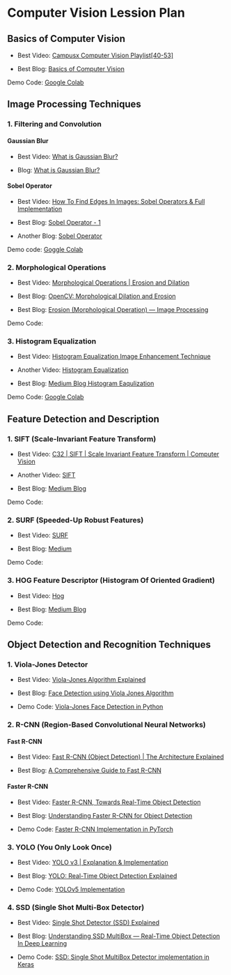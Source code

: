 # Computer Vision Lession Plan 

## Basics of Computer Vision
- Best Video: [Campusx Computer Vision Playlist[40-53]](https://youtube.com/playlist?list=PLKnIA16_RmvYuZauWaPlRTC54KxSNLtNn&si=7PxPHwRoU6Nm82dZ)

- Best Blog: [Basics of Computer Vision](https://medium.com/@iamdebasishdas123/basics-of-cnn-1bd993493d6b)

Demo Code: [Google Colab]()
## Image Processing Techniques

### 1. Filtering and Convolution

#### Gaussian Blur

- Best Video: [What is Gaussian Blur?]()

- Blog: [What is Gaussian Blur?](https://aryamansharda.medium.com/image-filters-gaussian-blur-eb36db6781b1)


#### Sobel Operator

- Best Video: [How To Find Edges In Images: Sobel Operators & Full Implementation](https://www.youtube.com/watch?v=VL8PuOPjVjY)

- Best Blog: [ Sobel Operator - 1](https://aryamansharda.medium.com/how-image-edge-detection-works-b759baac01e2)

- Another Blog: [ Sobel Operator](https://medium.com/@erhan_arslan/exploring-edge-detection-in-python-2-sobel-edge-detector-a-closer-look-de051a7b56df)

Demo code: [Goggle Colab]()

### 2. Morphological Operations

- Best Video: [ Morphological Operations | Erosion and Dilation  ](https://www.youtube.com/watch?v=r8ocf43NyQA&ab_channel=SHUBHAMARORA)

- Best Blog: [OpenCV: Morphological Dilation and Erosion](https://medium.com/@sasasulakshi/opencv-morphological-dilation-and-erosion-fab65c29efb3)

- Best Blog: [Erosion (Morphological Operation) — Image Processing](https://medium.com/@anshul16/erosion-morphological-operation-image-processing-18537f7c66cd)

Demo Code: [](https://github.com)

### 3. Histogram Equalization

- Best Video: [Histogram Equalization Image Enhancement Technique](https://www.youtube.com/watch?v=cVg2WiAX8Lg)

- Another Video: [Histogram Equalization](https://youtu.be/tn2kmbUVK50?si=l6B3WKejjEVwj9fA)

- Best Blog: [Medium Blog Histogram Eaqulization ](https://medium.com/@kyawsawhtoon/a-tutorial-to-histogram-equalization-497600f270e2)

Demo Code: [Google Colab]()

## Feature Detection and Description

### 1. SIFT (Scale-Invariant Feature Transform)

- Best Video: [C32 | SIFT | Scale Invariant Feature Transform | Computer Vision](https://www.youtube.com/watch?v=ttD3pvM6pEI)

- Another Video: [SIFT](https://youtu.be/KgsHoJYJ4S8?si=SZTbd-o6fhe0Qti9)

- Best Blog: [Medium Blog](https://medium.com/@deepanshut041/introduction-to-sift-scale-invariant-feature-transform-65d7f3a72d40)

Demo Code: []()

### 2. SURF (Speeded-Up Robust Features)

- Best Video: [SURF](https://youtu.be/PBTrwymDVCg?si=Xf2diGT_z8rEBW-q)

- Best Blog: [Medium](https://medium.com/@deepanshut041/introduction-to-surf-speeded-up-robust-features-c7396d6e7c4e)

Demo Code: []()

### 3. HOG Feature Descriptor (Histogram Of Oriented Gradient)

- Best Video: [ Hog ](https://www.youtube.com/watch?v=Z2ml7WzCrJ8)

- Best Blog: [Medium Blog](https://medium.com/@deepanshut041/introduction-to-sift-scale-invariant-feature-transform-65d7f3a72d40)

Demo Code: []()

## Object Detection and Recognition Techniques

### 1. Viola-Jones Detector

- Best Video: [Viola-Jones Algorithm Explained](https://www.youtube.com/watch?v=uEJ71VlUmMQ)

- Best Blog: [Face Detection using Viola Jones Algorithm](https://towardsdatascience.com/face-detection-using-viola-jones-algorithm-24d8c1fb8d9c)

- Demo Code: [Viola-Jones Face Detection in Python](https://github.com/parulnith/Face-Detection-in-Python-using-OpenCV)

### 2. R-CNN (Region-Based Convolutional Neural Networks)

#### Fast R-CNN

- Best Video: [Fast R-CNN (Object Detection) | The Architecture Explained](https://www.youtube.com/watch?v=DRZFRoXSe_Y)

- Best Blog: [A Comprehensive Guide to Fast R-CNN](https://towardsdatascience.com/fast-r-cnn-for-object-detection-a-technical-summary-a0ff94faa022)

#### Faster R-CNN

- Best Video: [Faster R-CNN, Towards Real-Time Object Detection](https://www.youtube.com/watch?v=X3rI8ZQWI8I)

- Best Blog: [Understanding Faster R-CNN for Object Detection](https://medium.com/@smallfishbigsea/faster-r-cnn-explained-864d4fb7e3f8)

- Demo Code: [Faster R-CNN Implementation in PyTorch](https://github.com/pytorch/vision/tree/main/torchvision/models/detection)

### 3. YOLO (You Only Look Once)

- Best Video: [YOLO v3 | Explanation & Implementation](https://www.youtube.com/watch?v=Grir6TZbc1M)

- Best Blog: [YOLO: Real-Time Object Detection Explained](https://towardsdatascience.com/yolo-you-only-look-once-real-time-object-detection-explained-492dc9230006)

- Demo Code: [YOLOv5 Implementation](https://github.com/ultralytics/yolov5)

### 4. SSD (Single Shot Multi-Box Detector)

- Best Video: [Single Shot Detector (SSD) Explained](https://www.youtube.com/watch?v=P8e-G-Mhx4k)

- Best Blog: [Understanding SSD MultiBox — Real-Time Object Detection In Deep Learning](https://towardsdatascience.com/understanding-ssd-multibox-real-time-object-detection-in-deep-learning-495ef744fab)

- Demo Code: [SSD: Single Shot MultiBox Detector implementation in Keras](https://github.com/pierluigiferrari/ssd_keras)